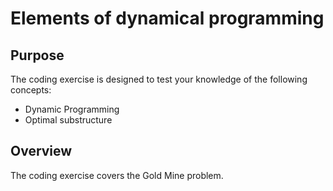 # Elements of dynamical programming

## Purpose

The coding exercise is designed to test your knowledge of the following concepts:
* Dynamic Programming
* Optimal substructure

## Overview

The coding exercise covers the Gold Mine problem.